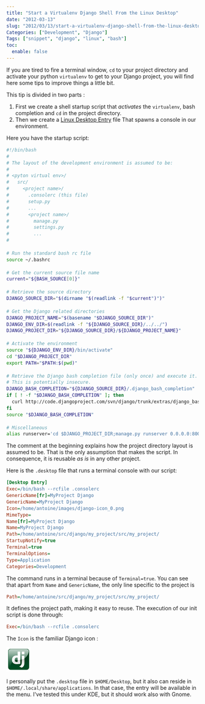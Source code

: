 ```yaml
---
title: "Start a Virtualenv Django Shell From the Linux Desktop"
date: "2012-03-13"
slug: "2012/03/13/start-a-virtualenv-django-shell-from-the-linux-desktop"
Categories: ["Development", "Django"]
Tags: ["snippet", "django", "linux", "bash"]
toc:
  enable: false
---
```


If you are tired to fire a terminal window, `cd` to your project directory and
activate your python `virtualenv` to get to your Django project, you will find
here some tips to improve things a little bit.

<!-- more -->

This tip is divided in two parts :

1. First we create a shell startup script that _activates_ the `virtualenv`,
   bash completion and `cd` in the project directory.
2. Then we create a
   [Linux Desktop Entry](http://standards.freedesktop.org/desktop-entry-spec/desktop-entry-spec-latest.html)
   file That spawns a console in our environment.

Here you have the startup script:

```bash
#!/bin/bash
#
# The layout of the development environment is assumed to be:
#
# <pyton virtual env>/
#   src/
#     <project name>/
#       .consolerc (this file)
#       setup.py
#       ...
#       <project name>/
#         manage.py
#         settings.py
#         ...
#

# Run the standard bash rc file
source ~/.bashrc

# Get the current source file name
current="${BASH_SOURCE[0]}"

# Retrieve the source directory
DJANGO_SOURCE_DIR="$(dirname "$(readlink -f "$current")")"

# Get the Django related directories
DJANGO_PROJECT_NAME="$(basename "$DJANGO_SOURCE_DIR")"
DJANGO_ENV_DIR=$(readlink -f "${DJANGO_SOURCE_DIR}/../../")
DJANGO_PROJECT_DIR="${DJANGO_SOURCE_DIR}/${DJANGO_PROJECT_NAME}"

# Activate the environment
source "${DJANGO_ENV_DIR}/bin/activate"
cd "$DJANGO_PROJECT_DIR"
export PATH="$PATH:$(pwd)"

# Retrieve the Django bash completion file (only once) and execute it.
# This is potentially insecure.
DJANGO_BASH_COMPLETION="${DJANGO_SOURCE_DIR}/.django_bash_completion"
if [ ! -f "$DJANGO_BASH_COMPLETION" ]; then
  curl http://code.djangoproject.com/svn/django/trunk/extras/django_bash_completion -o "$DJANGO_BASH_COMPLETION" 2>/dev/null
fi
source "$DJANGO_BASH_COMPLETION"

# Miscellaneous
alias runserver='cd $DJANGO_PROJECT_DIR;manage.py runserver 0.0.0.0:8000'
```

The comment at the beginning explains how the project directory layout is
assumed to be. That is the only assumption that makes the script. In
consequence, it is reusable _as is_ in any other project.

Here is the `.desktop` file that runs a terminal console with our script:

```ini
[Desktop Entry]
Exec=/bin/bash --rcfile .consolerc
GenericName[fr]=MyProject Django
GenericName=MyProject Django
Icon=/home/antoine/images/django-icon_0.png
MimeType=
Name[fr]=MyProject Django
Name=MyProject Django
Path=/home/antoine/src/django/my_project/src/my_project/
StartupNotify=true
Terminal=true
TerminalOptions=
Type=Application
Categories=Development
```

The command runs in a terminal because of `Terminal=true`. You can see that
apart from `Name` and `GenericName`, the only line specific to the project is

```ini
Path=/home/antoine/src/django/my_project/src/my_project/
```

It defines the project path, making it easy to reuse. The execution of our init
script is done through:

```ini
Exec=/bin/bash --rcfile .consolerc
```

The `Icon` is the familiar Django icon :

![img](/images/django-icon_0.png)

I personally put the `.desktop` file in `$HOME/Desktop`, but it also can reside
in `$HOME/.local/share/applications`. In that case, the entry will be available
in the menu. I've tested this under KDE, but it should work also with Gnome.
